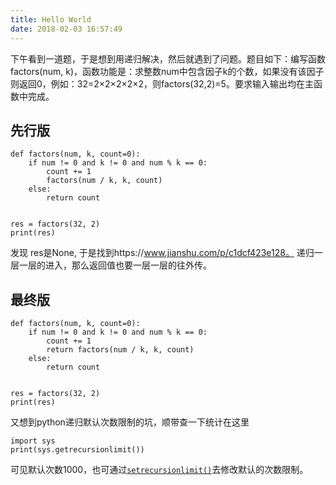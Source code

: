 ```yaml
---
title: Hello World
date: 2018-02-03 16:57:49
---
```

下午看到一道题，于是想到用递归解决，然后就遇到了问题。题目如下：编写函数factors(num, k)，函数功能是：求整数num中包含因子k的个数，如果没有该因子则返回0，例如：32=2×2×2×2×2，则factors(32,2)=5。要求输入输出均在主函数中完成。

## 先行版

```
def factors(num, k, count=0):
    if num != 0 and k != 0 and num % k == 0:
        count += 1
        factors(num / k, k, count)
    else:
        return count


res = factors(32, 2)
print(res)
```
发现 res是None, 于是找到https://www.jianshu.com/p/c1dcf423e128。 递归一层一层的进入，那么返回值也要一层一层的往外传。

## 最终版

```
def factors(num, k, count=0):
    if num != 0 and k != 0 and num % k == 0:
        count += 1
        return factors(num / k, k, count)
    else:
        return count


res = factors(32, 2)
print(res)
```
又想到python递归默认次数限制的坑，顺带查一下统计在这里

```
import sys
print(sys.getrecursionlimit())
```
可见默认次数1000，也可通过[`setrecursionlimit()`](https://docs.python.org/3.4/library/sys.html#sys.setrecursionlimit "sys.setrecursionlimit")去修改默认的次数限制。
